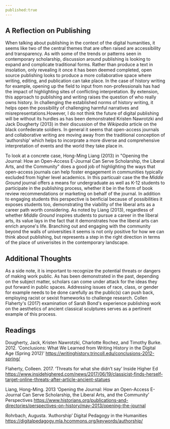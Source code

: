 ```yaml
---
published:true
---
```

## A Reflection on Publishing 

When talking about publishing in the context of the digital humanities, it seems like two of the central themes that are often raised are accessibility and transparency.  As with some of the trends or patterns seen in contemporary scholarship, discussion around publishing is looking to expand and complicate traditional forms. Rather than produce a text in insolation, only revealing it once it has been deemed completed, open source publishing looks to produce a more collaborative space where writing, editing, and publication can take place. In the case of history writing for example, opening up the field to input from non-professionals has had the impact of highlighting sites of conflicting interpretation. By extension, this approach to publishing and writing raises the question of who really owns history. In challenging the established norms of history writing, it helps open the possibility of challenging harmful narratives and misrepresentations.However, I do not think the future of digital publishing will be without its hurdles as has been demonstrated Kristen Nawrotzki and Jack Dougherty (2013) in their discussion of the *Wikipedia* article on the black confederate soldiers. In general it seems that open-access journals and collaborative writing are moving away from the traditional conception of 'authorship' which helps to incorprate a more diverse and comprehensive interpretation of events and the world they take place in. 

To look at a concrete case, Hong-Ming Liang (2013) in "Opening the Journal: How an Open-Access E-Journal Can Serve Scholarship, the Liberal Arts, and the Community" does a good job of highlighting the ways that open-access journals can help foster engagement in communities typically excluded from higher level academics. In this particualr case the the *Middle Ground* journal offers a means for undergraduate as well as K-12 students to participate in the publishing process, whether it be in the form of book review recommendations or marketing on behalf of the journal. In addition to engaging students this perspective is benficial because of possibilities it exposes students too, demonstrating the viability of the liberal arts as a career path worth considering. As noted by Liang (2013), regardless of whether *Middle Ground* inspires students to pursue a career in the liberal arts, its value lays in the fact that it demonstrates how the liberal arts can enrich anyone's life. Branching out and engaging with the community beyond the walls of universities it seems is not only positive for how we can think about publishing, but represents a step in the right direction in terms of the place of univerisites in the contemporary landscape.

## Additional Thoughts 

As a side note, it is important to recognize the potential threats or dangers of making work public. As has been demonstrated in the past, depending on the subject matter, scholars can come under attack for the ideas they put forward in public spaces. Addressing issues of race, class, or gender for example needs to be done carefully as the public(s) can push back, employing racist or sexist frameworks to challenge research. Collen Flaherty's (2017) examination of Sarah Bond's experience publishing work on the aesthetics of ancient classical sculptures serves as a pertinent example of this process. 

## Readings

Dougherty, Jack, Kristen Nawrotzki, Charlotte Rochez, and Timothy Burke. 2012. ‘Conclusions: What We Learned from Writing History in the Digital Age (Spring 2012)’ https://writinghistory.trincoll.edu/conclusions-2012-spring/

Flaherty, Colleen. 2017. ‘Threats for what she didn’t say’ Inside Higher Ed https://www.insidehighered.com/news/2017/06/19/classicist-finds-herself-target-online-threats-after-article-ancient-statues

Liang, Hong-Ming. 2013 ‘Opening the Journal: How an Open-Access E-Journal Can Serve Scholarship, the Liberal Arts, and the Community’ Perspectives https://www.historians.org/publications-and-directories/perspectives-on-history/may-2013/opening-the-journal

Rohrbach, Augusta. ‘Authorship’ Digital Pedagogy in the Humanities https://digitalpedagogy.mla.hcommons.org/keywords/authorship/


